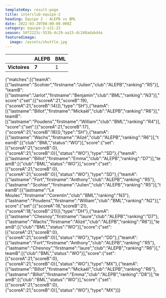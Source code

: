 ```yaml
---
templateKey: result-page
title: interclub-equipe-2
heading: Équipe 2 - ALEPB vs BML
date: 2022-03-20T08:00:00.000Z
category: equipe-2-s21-22
season: 58f2223c-553b-4c29-aa15-dc248adabd4a
featuredimage:
  image: /assets/shuttle.jpg
---
```

|               | ALEPB   | BML |
| ------------- | ----- | --- |
| **Victoires** | **7** | 1   |

<scoreboard>{"matches":[{"teamA":[{"lastname":"Scohier","firstname":"Julien","club":"ALEPB","ranking":"R5"}],"teamB":[{"lastname":"Jarlot","firstname":"Benjamin","club":"BML","ranking":"N3"}],"score":{"set":[{"scoreA":21,"scoreB":19},{"scoreA":21,"scoreB":14}]},"type":"SH"},{"teamA":[{"lastname":"Billot","firstname":"Mickaël","club":"ALEPB","ranking":"R6"}],"teamB":[{"lastname":"Poudens","firstname":"William","club":"BML","ranking":"R4"}],"score":{"set":[{"scoreA":21,"scoreB":17},{"scoreA":21,"scoreB":18}]},"type":"SH"},{"teamA":[{"lastname":"Wachs","firstname":"Alizé","club":"ALEPB","ranking":"R6"}],"teamB":[{"club":"BML","status":"WO"}],"score":{"set":[{"scoreA":21,"scoreB":0},{"scoreA":21,"scoreB":0}],"status":"WO"},"type":"SD"},{"teamA":[{"lastname":"Billot","firstname":"Emma","club":"ALEPB","ranking":"D7"}],"teamB":[{"club":"BML","status":"WO"}],"score":{"set":[{"scoreA":21,"scoreB":0},{"scoreA":21,"scoreB":0}],"status":"WO"},"type":"SD"},{"teamA":[{"lastname":"Fort","firstname":"Anthony","club":"ALEPB","ranking":"R5"},{"lastname":"Scohier","firstname":"Julien","club":"ALEPB","ranking":"R5"}],"teamB":[{"lastname":"Le Moulec","firstname":"Corentin","club":"BML","ranking":"N3"},{"lastname":"Poudens","firstname":"William","club":"BML","ranking":"N2"}],"score":{"set":[{"scoreA":16,"scoreB":21},{"scoreA":18,"scoreB":21}]},"type":"DH"},{"teamA":[{"lastname":"Chesnoy","firstname":"laure","club":"ALEPB","ranking":"D7"},{"lastname":"Wachs","firstname":"Alizé","club":"ALEPB","ranking":"R6"}],"teamB":[{"club":"BML","status":"WO"}],"score":{"set":[{"scoreA":21,"scoreB":0},{"scoreA":21,"scoreB":0}],"status":"WO"},"type":"DD"},{"teamA":[{"lastname":"Fort","firstname":"Anthony","club":"ALEPB","ranking":"R5"},{"lastname":"Chesnoy","firstname":"laure","club":"ALEPB","ranking":"R6"}],"teamB":[{"club":"BML","status":"WO"}],"score":{"set":[{"scoreA":21,"scoreB":0},{"scoreA":21,"scoreB":0}],"status":"WO"},"type":"MX"},{"teamA":[{"lastname":"Billot","firstname":"Mickaël","club":"ALEPB","ranking":"R6"},{"lastname":"Billot","firstname":"Emma","club":"ALEPB","ranking":"D8"}],"teamB":[{"club":"BML","status":"WO"}],"score":{"set":[{"scoreA":21,"scoreB":0},{"scoreA":21,"scoreB":0}],"status":"WO"},"type":"MX"}]}</scoreboard>